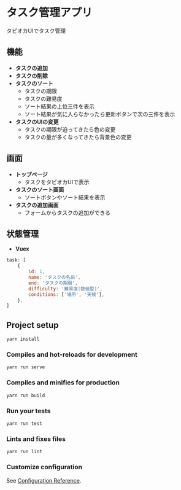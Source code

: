 # タスク管理アプリ
タピオカUIでタスク管理
## 機能
- **タスクの追加**
- **タスクの削除**
- **タスクのソート**
    - タスクの期限
    - タスクの難易度
    - ソート結果の上位三件を表示
    - ソート結果が気に入らなかったら更新ボタンで次の三件を表示
- **タスクのUIの変更**
    - タスクの期限が迫ってきたら色の変更
    - タスクの量が多くなってきたら背景色の変更
    
## 画面
- **トップページ**
    - タスクをタピオカUIで表示
- **タスクのソート画面**
    - ソートボタンやソート結果を表示
- **タスクの追加画面**
    - フォームからタスクの追加ができる
    
## 状態管理
- **Vuex**
```javascript
task: [
    {
        id: 1,
        name: 'タスクの名前',
        end: 'タスクの期限',
        difficulty: '難易度(数値型)',
        conditions: ['場所', '天候'],
    },
]
```
    
## Project setup
```
yarn install
```

### Compiles and hot-reloads for development
```
yarn run serve
```

### Compiles and minifies for production
```
yarn run build
```

### Run your tests
```
yarn run test
```

### Lints and fixes files
```
yarn run lint
```

### Customize configuration
See [Configuration Reference](https://cli.vuejs.org/config/).
